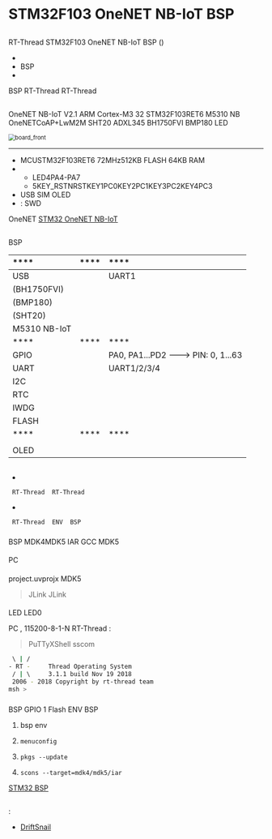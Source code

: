 # STM32F103  OneNET NB-IoT  BSP 

## 

 RT-Thread  STM32F103 OneNET NB-IoT  BSP () 



- 
- BSP 
- 

 BSP RT-Thread  RT-Thread 

## 

OneNET NB-IoT V2.1  ARM Cortex-M3 32  STM32F103RET6 M5310 NB  OneNETCoAP+LwM2M  SHT20 ADXL345
BH1750FVI BMP180 LED 



<img src="figures\board_front.png" alt="board_front" style="zoom:80%;" />

 **** 

- MCUSTM32F103RET6 72MHz512KB FLASH 64KB RAM
- 
  - LED4PA4-PA7
  - 5KEY_RSTNRSTKEY1PC0KEY2PC1KEY3PC2KEY4PC3
- USB SIM OLED
- :   SWD 

OneNET [STM32 OneNET NB-IoT ](https://open.iot.10086.cn/bbs/thread-19650-1-1.html)

## 

 BSP 

| ****      | **** | ****                              |
| :----------------- | :----------: | :------------------------------------- |
| USB         |          |   UART1                              |
| (BH1750FVI) |          |                            |
| (BMP180) |  |                            |
| (SHT20) |  |                            |
| M5310 NB-IoT |  |                            |
| ****      | **** | ****                              |
| GPIO              |          | PA0, PA1...PD2 ---> PIN: 0, 1...63 |
| UART              |          | UART1/2/3/4                          |
| I2C               |          |                            |
| RTC            |          |  |
| IWDG |  |  |
| FLASH |          |  |
| ****      | **** | ****                              |
|  |      |                               |
| OLED |  | |

## 



- 

     RT-Thread  RT-Thread  

- 

     RT-Thread  ENV  BSP 


### 

 BSP  MDK4MDK5  IAR  GCC  MDK5 

#### 

 PC

#### 

 project.uvprojx  MDK5 

>  JLink  JLink 

#### 

 LED  LED0 

 PC , 115200-8-1-N RT-Thread :

>  PuTTyXShell sscom

```bash
 \ | /
- RT -     Thread Operating System
 / | \     3.1.1 build Nov 19 2018
 2006 - 2018 Copyright by rt-thread team
msh >
```
### 

 BSP  GPIO  1  Flash  ENV BSP 

1.  bsp  env 

2. `menuconfig`

3. `pkgs --update`

4. `scons --target=mdk4/mdk5/iar` 

 [STM32  BSP ](../docs/STM32BSP.md)

## 




## 

:

- [DriftSnail](https://github.com/DriftSnail) 


